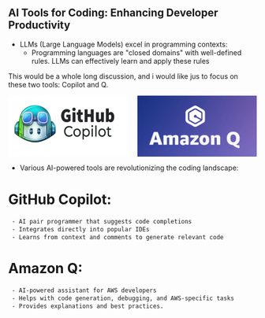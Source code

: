 ## AI Tools for Coding: Enhancing Developer Productivity

- LLMs (Large Language Models) excel in programming contexts:
  - Programming languages are "closed domains" with well-defined rules. LLMs can effectively learn and apply these rules


This would be a whole long discussion, and i would like jus to focus on these two tools: Copilot and Q.

<div style="display: flex; justify-content: space-between;">
  <img src="intro/tools/images/copilot.png" alt="GitHub Copilot" style="width: 48%; height: auto;">
  <img src="intro/tools/images/amazonq.png" alt="Amazon Q" style="width: 48%; height: auto;">
</div>



- Various AI-powered tools are revolutionizing the coding landscape:

#   GitHub Copilot:
     - AI pair programmer that suggests code completions
     - Integrates directly into popular IDEs
     - Learns from context and comments to generate relevant code

#   Amazon Q:
     - AI-powered assistant for AWS developers
     - Helps with code generation, debugging, and AWS-specific tasks
     - Provides explanations and best practices.

